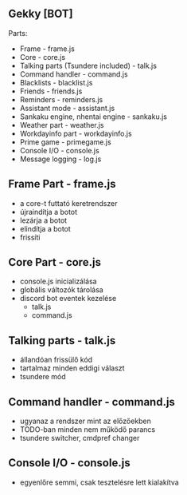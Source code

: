 Gekky [BOT]
-----------

Parts:
- Frame - frame.js
- Core - core.js
- Talking parts (Tsundere included) - talk.js
- Command handler - command.js
- Blacklists - blacklist.js
- Friends - friends.js
- Reminders - reminders.js
- Assistant mode - assistant.js
- Sankaku engine, nhentai engine - sankaku.js
- Weather part - weather.js
- Workdayinfo part - workdayinfo.js
- Prime game - primegame.js
- Console I/O - console.js
- Message logging - log.js

Frame Part - frame.js
---------------------

- a core-t futtató keretrendszer
- újraindítja a botot
- lezárja a botot
- elindítja a botot
- frissíti

Core Part - core.js
-------------------

- console.js inicializálása
- globális változók tárolása
- discord bot eventek kezelése
    - talk.js
    - command.js

Talking parts - talk.js
-----------------------

- állandóan frissülő kód
- tartalmaz minden eddigi választ
- tsundere mód

Command handler - command.js
----------------------------

- ugyanaz a rendszer mint az előzőekben
- TODO-ban minden nem működő parancs
- tsundere switcher, cmdpref changer

Console I/O - console.js
------------------------

- egyenlőre semmi, csak tesztelésre lett kialakítva